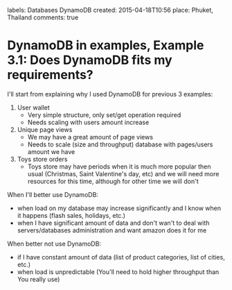 labels: Databases
        DynamoDB
created: 2015-04-18T10:56
place: Phuket, Thailand
comments: true

# DynamoDB in examples, Example 3.1: Does DynamoDB fits my requirements?

I'll start from explaining why I used DynamoDB for previous 3 examples:

1. User wallet
    - Very simple structure, only set/get operation required
    - Needs scaling with users amount increase
2. Unique page views
    - We may have a great amount of page views
    - Needs to scale (size and throughput) database with pages/users amount we have
3. Toys store orders
    - Toys store may have periods when it is much more popular then usual (Christmas, Saint Valentine's day, etc) and we will need more resources for this time, although for other time we will don't

When I'll better use DynamoDB:

- when load on my database may increase significantly and I know when it happens (flash sales, holidays, etc.)
- when I have significant amount of data and don't wan't to deal with servers/databases administration and want amazon does it for me

When better not use DynamoDB:

- if I have constant amount of data (list of product categories, list of cities, etc.)
- when load is unpredictable (You'll need to hold higher throughput than You really use)
